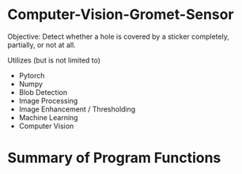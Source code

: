# Computer-Vision-Gromet-Sensor

Objective: Detect whether a hole is covered by a sticker completely, partially, or not at all.

Utilizes (but is not limited to)

* Pytorch 
* Numpy
* Blob Detection
* Image Processing
* Image Enhancement / Thresholding
* Machine Learning
* Computer Vision

# Summary of Program Functions


